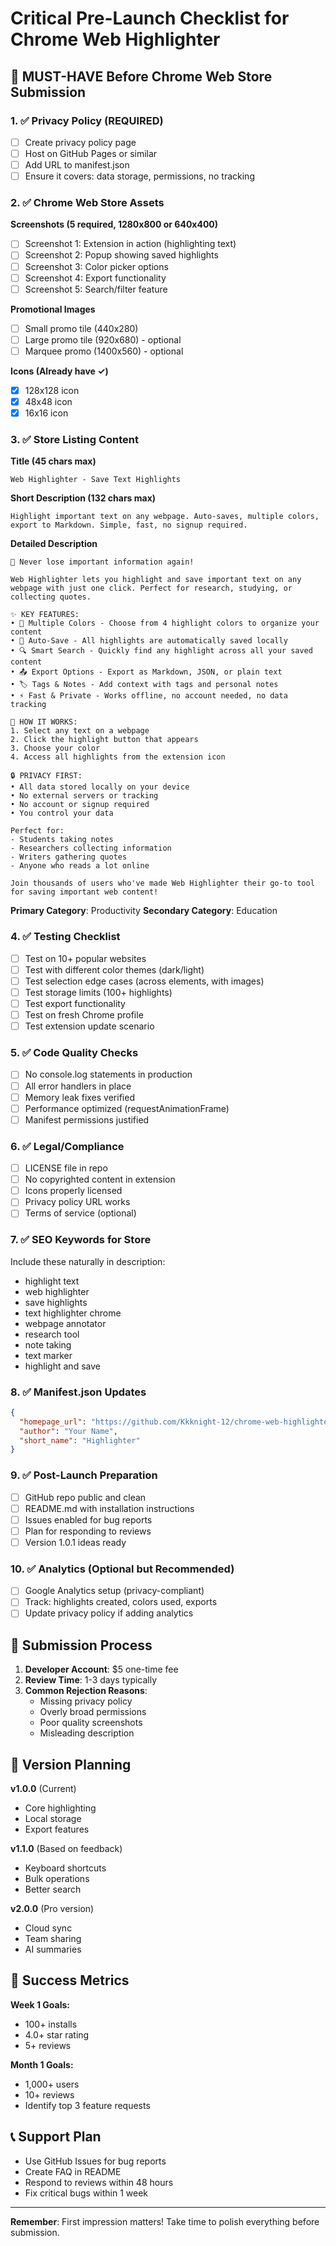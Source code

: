 # Critical Pre-Launch Checklist for Chrome Web Highlighter

## 🚨 MUST-HAVE Before Chrome Web Store Submission

### 1. ✅ Privacy Policy (REQUIRED)
- [ ] Create privacy policy page
- [ ] Host on GitHub Pages or similar
- [ ] Add URL to manifest.json
- [ ] Ensure it covers: data storage, permissions, no tracking

### 2. ✅ Chrome Web Store Assets
**Screenshots (5 required, 1280x800 or 640x400)**
- [ ] Screenshot 1: Extension in action (highlighting text)
- [ ] Screenshot 2: Popup showing saved highlights
- [ ] Screenshot 3: Color picker options
- [ ] Screenshot 4: Export functionality
- [ ] Screenshot 5: Search/filter feature

**Promotional Images**
- [ ] Small promo tile (440x280)
- [ ] Large promo tile (920x680) - optional
- [ ] Marquee promo (1400x560) - optional

**Icons (Already have ✓)**
- [x] 128x128 icon
- [x] 48x48 icon
- [x] 16x16 icon

### 3. ✅ Store Listing Content

**Title (45 chars max)**
```
Web Highlighter - Save Text Highlights
```

**Short Description (132 chars max)**
```
Highlight important text on any webpage. Auto-saves, multiple colors, export to Markdown. Simple, fast, no signup required.
```

**Detailed Description**
```
🎯 Never lose important information again!

Web Highlighter lets you highlight and save important text on any webpage with just one click. Perfect for research, studying, or collecting quotes.

✨ KEY FEATURES:
• 🎨 Multiple Colors - Choose from 4 highlight colors to organize your content
• 💾 Auto-Save - All highlights are automatically saved locally
• 🔍 Smart Search - Quickly find any highlight across all your saved content
• 📤 Export Options - Export as Markdown, JSON, or plain text
• 🏷️ Tags & Notes - Add context with tags and personal notes
• ⚡ Fast & Private - Works offline, no account needed, no data tracking

🔧 HOW IT WORKS:
1. Select any text on a webpage
2. Click the highlight button that appears
3. Choose your color
4. Access all highlights from the extension icon

🔒 PRIVACY FIRST:
• All data stored locally on your device
• No external servers or tracking
• No account or signup required
• You control your data

Perfect for:
- Students taking notes
- Researchers collecting information
- Writers gathering quotes
- Anyone who reads a lot online

Join thousands of users who've made Web Highlighter their go-to tool for saving important web content!
```

**Primary Category**: Productivity
**Secondary Category**: Education

### 4. ✅ Testing Checklist
- [ ] Test on 10+ popular websites
- [ ] Test with different color themes (dark/light)
- [ ] Test selection edge cases (across elements, with images)
- [ ] Test storage limits (100+ highlights)
- [ ] Test export functionality
- [ ] Test on fresh Chrome profile
- [ ] Test extension update scenario

### 5. ✅ Code Quality Checks
- [ ] No console.log statements in production
- [ ] All error handlers in place
- [ ] Memory leak fixes verified
- [ ] Performance optimized (requestAnimationFrame)
- [ ] Manifest permissions justified

### 6. ✅ Legal/Compliance
- [ ] LICENSE file in repo
- [ ] No copyrighted content in extension
- [ ] Icons properly licensed
- [ ] Privacy policy URL works
- [ ] Terms of service (optional)

### 7. ✅ SEO Keywords for Store
Include these naturally in description:
- highlight text
- web highlighter
- save highlights
- text highlighter chrome
- webpage annotator
- research tool
- note taking
- text marker
- highlight and save

### 8. ✅ Manifest.json Updates
```json
{
  "homepage_url": "https://github.com/Kkknight-12/chrome-web-highlighter",
  "author": "Your Name",
  "short_name": "Highlighter"
}
```

### 9. ✅ Post-Launch Preparation
- [ ] GitHub repo public and clean
- [ ] README.md with installation instructions
- [ ] Issues enabled for bug reports
- [ ] Plan for responding to reviews
- [ ] Version 1.0.1 ideas ready

### 10. ✅ Analytics (Optional but Recommended)
- [ ] Google Analytics setup (privacy-compliant)
- [ ] Track: highlights created, colors used, exports
- [ ] Update privacy policy if adding analytics

## 🚀 Submission Process

1. **Developer Account**: $5 one-time fee
2. **Review Time**: 1-3 days typically
3. **Common Rejection Reasons**:
   - Missing privacy policy
   - Overly broad permissions
   - Poor quality screenshots
   - Misleading description

## 📝 Version Planning

**v1.0.0** (Current)
- Core highlighting
- Local storage
- Export features

**v1.1.0** (Based on feedback)
- Keyboard shortcuts
- Bulk operations
- Better search

**v2.0.0** (Pro version)
- Cloud sync
- Team sharing
- AI summaries

## 🎯 Success Metrics

**Week 1 Goals:**
- 100+ installs
- 4.0+ star rating
- 5+ reviews

**Month 1 Goals:**
- 1,000+ users
- 10+ reviews
- Identify top 3 feature requests

## 📞 Support Plan

- Use GitHub Issues for bug reports
- Create FAQ in README
- Respond to reviews within 48 hours
- Fix critical bugs within 1 week

---

**Remember**: First impression matters! Take time to polish everything before submission.